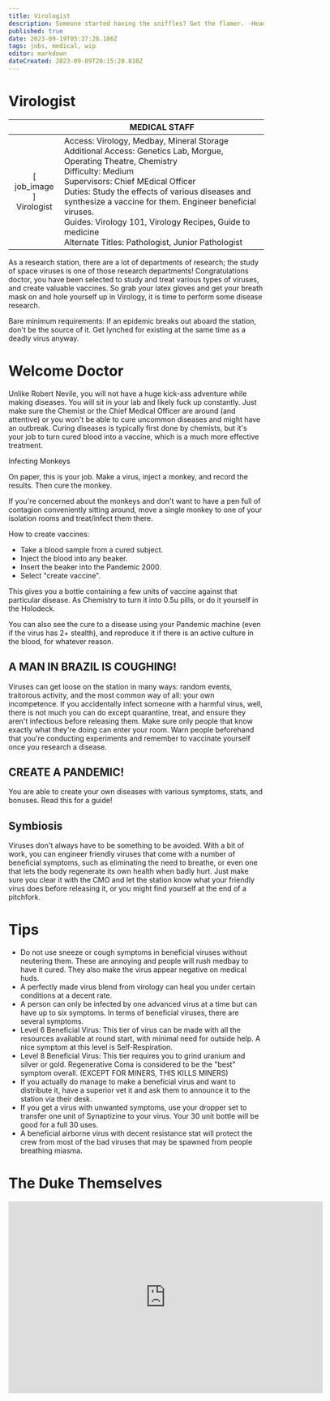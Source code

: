 ```yaml
---
title: Virologist
description: Someone started having the sniffles? Get the flamer. -Head of Security
published: true
date: 2023-09-19T05:37:28.186Z
tags: jobs, medical, wip
editor: markdown
dateCreated: 2023-09-09T20:15:20.810Z
---
```


# Virologist

| | MEDICAL STAFF |
|:-----:|-------|
| \[ job_image ]<br>Virologist | Access: Virology, Medbay, Mineral Storage<br>Additional Access: Genetics Lab, Morgue, Operating Theatre, Chemistry<br>Difficulty: Medium<br>Supervisors: Chief MEdical Officer<br>Duties: Study the effects of various diseases and synthesize a vaccine for them. Engineer beneficial viruses.<br>Guides: Virology 101, Virology Recipes, Guide to medicine<br>Alternate Titles: Pathologist, Junior Pathologist |

As a research station, there are a lot of departments of research; the study of space viruses is one of those research departments! Congratulations doctor, you have been selected to study and treat various types of viruses, and create valuable vaccines. So grab your latex gloves and get your breath mask on and hole yourself up in Virology, it is time to perform some disease research.

Bare minimum requirements: If an epidemic breaks out aboard the station, don't be the source of it. Get lynched for existing at the same time as a deadly virus anyway.

# Welcome Doctor

Unlike Robert Nevile, you will not have a huge kick-ass adventure while making diseases. You will sit in your lab and likely fuck up constantly. Just make sure the Chemist or the Chief Medical Officer are around (and attentive) or you won't be able to cure uncommon diseases and might have an outbreak. Curing diseases is typically first done by chemists, but it's your job to turn cured blood into a vaccine, which is a much more effective treatment. 

Infecting Monkeys

On paper, this is your job. Make a virus, inject a monkey, and record the results. Then cure the monkey.

If you're concerned about the monkeys and don't want to have a pen full of contagion conveniently sitting around, move a single monkey to one of your isolation rooms and treat/infect them there.

How to create vaccines:

- Take a blood sample from a cured subject.
- Inject the blood into any beaker.
- Insert the beaker into the Pandemic 2000.
- Select "create vaccine".

This gives you a bottle containing a few units of vaccine against that particular disease. As Chemistry to turn it into 0.5u pills, or do it yourself in the Holodeck.

You can also see the cure to a disease using your Pandemic machine (even if the virus has 2+ stealth), and reproduce it if there is an active culture in the blood, for whatever reason.

## A MAN IN BRAZIL IS COUGHING!

Viruses can get loose on the station in many ways: random events, traitorous activity, and the most common way of all: your own incompetence. If you accidentally infect someone with a harmful virus, well, there is not much you can do except quarantine, treat, and ensure they aren't infectious before releasing them. Make sure only people that know exactly what they're doing can enter your room. Warn people beforehand that you're conducting experiments and remember to vaccinate yourself once you research a disease.

## CREATE A PANDEMIC!

You are able to create your own diseases with various symptoms, stats, and bonuses. Read this for a guide!

## Symbiosis

Viruses don't always have to be something to be avoided. With a bit of work, you can engineer friendly viruses that come with a number of beneficial symptoms, such as eliminating the need to breathe, or even one that lets the body regenerate its own health when badly hurt. Just make sure you clear it with the CMO and let the station know what your friendly virus does before releasing it, or you might find yourself at the end of a pitchfork. 

# Tips

- Do not use sneeze or cough symptoms in beneficial viruses without neutering them. These are annoying and people will rush medbay to have it cured. They also make the virus appear negative on medical huds.
- A perfectly made virus blend from virology can heal you under certain conditions at a decent rate.
- A person can only be infected by one advanced virus at a time but can have up to six symptoms. In terms of beneficial viruses, there are several symptoms.
- Level 6 Beneficial Virus: This tier of virus can be made with all the resources available at round start, with minimal need for outside help. A nice symptom at this level is Self-Respiration.
- Level 8 Beneficial Virus: This tier requires you to grind uranium and silver or gold. Regenerative Coma is considered to be the "best" symptom overall. (EXCEPT FOR MINERS, THIS KILLS MINERS)
- If you actually do manage to make a beneficial virus and want to distribute it, have a superior vet it and ask them to announce it to the station via their desk.
- If you get a virus with unwanted symptoms, use your dropper set to transfer one unit of Synaptizine to your virus. Your 30 unit bottle will be good for a full 30 uses.
- A beneficial airborne virus with decent resistance stat will protect the crew from most of the bad viruses that may be spawned from people breathing miasma.

# The Duke Themselves
<iframe src="https://player.twitch.tv/?channel=thedukeofook&parent=wiki.monkestation.com" frameborder="0" allowfullscreen="true" scrolling="no" height="378" width="620"></iframe>